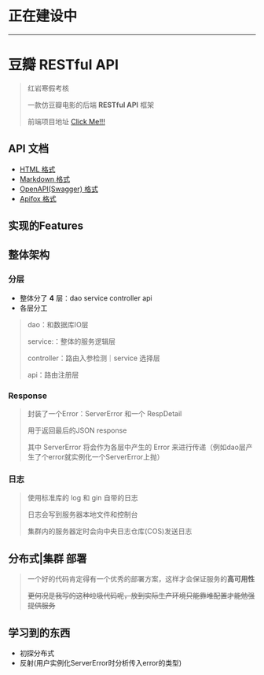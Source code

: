 # 正在建设中

---



# 豆瓣 RESTful API

> 红岩寒假考核
>
> 一款仿豆瓣电影的后端 **RESTful API** 框架
>
> 前端项目地址 [Click Me!!!]()

## API 文档

+ [HTML 格式]()
+ [Markdown 格式]()
+ [OpenAPI(Swagger) 格式]()
+ [Apifox 格式]()

## 实现的Features

## 整体架构

### 分层

+ 整体分了 **4** 层：dao service controller api
+ 各层分工

> dao：和数据库IO层
>
> service:：整体的服务逻辑层
>
> controller：路由入参检测｜service 选择层
>
> api：路由注册层

### Response

> 封装了一个Error：ServerError 和一个 RespDetail
>
> 用于返回最后的JSON response
>
> 其中 ServerError 将会作为各层中产生的 Error 来进行传递（例如dao层产生了个error就实例化一个ServerError上抛）

### 日志

> 使用标准库的 log 和 gin 自带的日志
>
> 日志会写到服务器本地文件和控制台
>
> 集群内的服务器定时会向中央日志仓库(COS)发送日志

## 分布式|集群 部署

> 一个好的代码肯定得有一个优秀的部署方案，这样才会保证服务的**高可用性**
>
> ~~更何况是我写的这种垃圾代码呢，放到实际生产环境只能靠堆配置才能勉强提供服务~~

## 学习到的东西

+ 初探分布式
+ 反射(用户实例化ServerError时分析传入error的类型)
